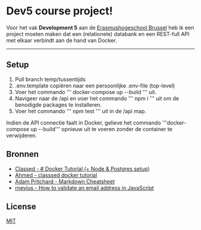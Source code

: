 # Dev5 course project!

Voor het vak **Development 5** aan de [Erasmushogeschool Brussel](https://www.erasmushogeschool.be/nl) heb ik een project moeten maken dat een (relationele) databank en een REST-full API met elkaar verbindt aan de hand van Docker. 
<hr>

## Setup
1. Pull branch temp/tussentijds
2. .env.template copiëren naar een persoonlijke .env-file (top-level)
3. Voer het commando ''' docker-compose up --build ''' uit.
4. Navigeer naar de /api en voer het commando ''' npm i ''' uit om de benodigde packages te installeren.
5. Voer het commando ''' npm test ''' uit in de /api map.

Indien de API connectie faalt in Docker, gelieve het commando '''docker-compose up --build''' opnieuw uit te voeren zonder de container te verwijderen.

## Bronnen
* [Classed - # Docker Tutorial (+ Node & Postgres setup)](https://www.youtube.com/watch?v=Dm0CmZz-QyI&t=1812s&ab_channel=Classsed)
* [Ahmed - classsed docker tutorial](https://github.com/hidjou/classsed-docker-tutorial)
* [Adam Pritchard - Markdown Cheatsheet](https://github.com/adam-p/markdown-here/wiki/Markdown-Cheatsheet)
 * [rnevius - How to validate an email address in JavaScript](https://stackoverflow.com/a/46181)

## License

[MIT](https://opensource.org/licenses/MIT)
